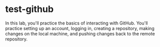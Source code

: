 # test-github
In this lab, you'll practice the basics of interacting with GitHub. You'll practice setting up an account, logging in, creating a repository, making changes on the local machine, and pushing changes back to the remote repository. 
